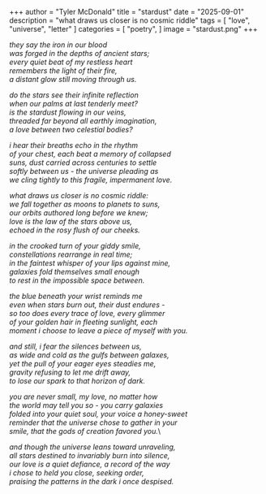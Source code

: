 +++
author = "Tyler McDonald"
title = "stardust"
date = "2025-09-01"
description = "what draws us closer is no cosmic riddle"
tags = [
    "love",
    "universe",
    "letter"
]
categories = [
    "poetry",
]
image = "stardust.png"
+++

*they say the iron in our blood*\
*was forged in the depths of ancient stars;*\
*every quiet beat of my restless heart*\
*remembers the light of their fire,*\
*a distant glow still moving through us.*

*do the stars see their infinite reflection*\
*when our palms at last tenderly meet?*\
*is the stardust flowing in our veins,*\
*threaded far beyond all earthly imagination,*\
*a love between two celestial bodies?*

*i hear their breaths echo in the rhythm*\
*of your chest, each beat a memory of collapsed*\
*suns, dust carried across centuries to settle*\
*softly between us - the universe pleading as*\
*we cling tightly to this fragile, impermanent love.*

*what draws us closer is no cosmic riddle:*\
*we fall together as moons to planets to suns,*\
*our orbits authored long before we knew;*\
*love is the law of the stars above us,*\
*echoed in the rosy flush of our cheeks.*

*in the crooked turn of your giddy smile,*\
*constellations rearrange in real time;*\
*in the faintest whisper of your lips against mine,*\
*galaxies fold themselves small enough*\
*to rest in the impossible space between.*

*the blue beneath your wrist reminds me*\
*even when stars burn out, their dust endures -*\
*so too does every trace of love, every glimmer*\
*of your golden hair in fleeting sunlight, each*\
*moment i choose to leave a piece of myself with you.*

*and still, i fear the silences between us,*\
*as wide and cold as the gulfs between galaxes,*\
*yet the pull of your eager eyes steadies me,*\
*gravity refusing to let me drift away,*\
*to lose our spark to that horizon of dark.*

*you are never small, my love, no matter how*\
*the world may tell you so - you carry galaxies*\
*folded into your quiet soul, your voice a honey-sweet*\
*reminder that the universe chose to gather in your*\
*smile, that the gods of creation favored you.*\

*and though the universe leans toward unraveling,*\
*all stars destined to invariably burn into silence,*\
*our love is a quiet defiance, a record of the way*\
*i chose to held you close, seeking order,*\
*praising the patterns in the dark i once despised.*